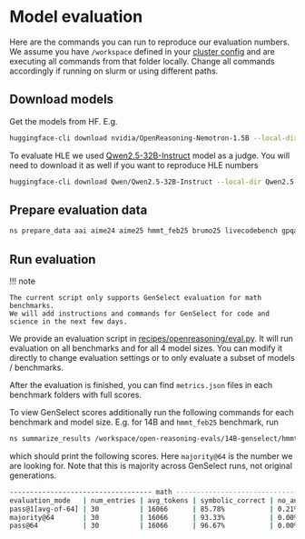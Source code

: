 # Model evaluation

Here are the commands you can run to reproduce our evaluation numbers.
We assume you have `/workspace` defined in your [cluster config](../../basics/cluster-configs.md) and are
executing all commands from that folder locally. Change all commands accordingly
if running on slurm or using different paths.

## Download models

Get the models from HF. E.g.

```bash
huggingface-cli download nvidia/OpenReasoning-Nemotron-1.5B --local-dir OpenReasoning-Nemotron-1.5B
```

To evaluate HLE we used [Qwen2.5-32B-Instruct](https://huggingface.co/Qwen/Qwen2.5-32B-Instruct) model as a judge.
You will need to download it as well if you want to reproduce HLE numbers

```bash
huggingface-cli download Qwen/Qwen2.5-32B-Instruct --local-dir Qwen2.5-32B-Instruct
```

## Prepare evaluation data

```bash
ns prepare_data aai aime24 aime25 hmmt_feb25 brumo25 livecodebench gpqa mmlu-pro hle
```

## Run evaluation

!!! note

    The current script only supports GenSelect evaluation for math benchmarks.
    We will add instructions and commands for GenSelect for code and science in the next few days.

We provide an evaluation script in [recipes/openreasoning/eval.py](https://github.com/NVIDIA/NeMo-Skills/tree/main/recipes/openreasoning/eval.py).
It will run evaluation on all benchmarks and for all 4 model sizes. You can modify it directly to change evaluation settings
or to only evaluate a subset of models / benchmarks.

After the evaluation is finished, you can find `metrics.json` files in each benchmark folders with full scores.

To view GenSelect scores additionally run the following commands for each benchmark and model size. E.g. for 14B and `hmmt_feb25` benchmark, run

```bash
ns summarize_results /workspace/open-reasoning-evals/14B-genselect/hmmt_feb25/math/ --metric_type math
```

which should print the following scores. Here `majority@64` is the number we are looking for.
Note that this is majority across GenSelect runs, not original generations.

```bash
----------------------------------- math ----------------------------------
evaluation_mode   | num_entries | avg_tokens | symbolic_correct | no_answer
pass@1[avg-of-64] | 30          | 16066      | 85.78%           | 0.21%
majority@64       | 30          | 16066      | 93.33%           | 0.00%
pass@64           | 30          | 16066      | 96.67%           | 0.00%
```
